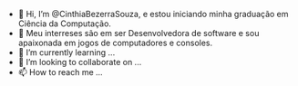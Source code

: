 - 👋 Hi, I’m @CinthiaBezerraSouza, e estou iniciando minha graduação em Ciência da Computação.
- 👀 Meu interreses são em ser Desenvolvedora de software e sou apaixonada em jogos de computadores e consoles.
- 🌱 I’m currently learning ...
- 💞️ I’m looking to collaborate on ...
- 📫 How to reach me ...

<!---
CinthiaBezerraSouza/CinthiaBezerraSouza is a ✨ special ✨ repository because its `README.md` (this file) appears on your GitHub profile.
You can click the Preview link to take a look at your changes.
--->
